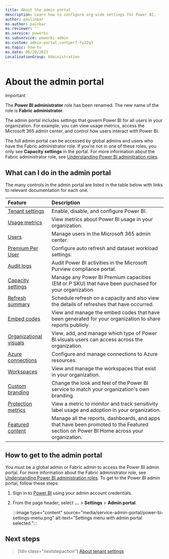 ```yaml
---
title: About the admin portal
description: Learn how to configure org-wide settings for Power BI.
author: paulinbar
ms.author: painbar
ms.reviewer: ''
ms.service: powerbi
ms.subservice: powerbi-admin
ms.custom: admin-portal,contperf-fy22q3
ms.topic: how-to
ms.date: 06/20/2023
LocalizationGroup: Administration
---
```


# About the admin portal

> [!IMPORTANT]
> The **Power BI administrator** role has been renamed. The new name of the role is **Fabric administrator**.

The admin portal includes settings that govern Power BI for all users in your organization. For example, you can view usage metrics, access the Microsoft 365 admin center, and control how users interact with Power BI.

The full admin portal can be accessed by global admins and users who have the Fabric administrator role. If you're not in one of these roles, you only see **Capacity settings** in the portal. For more information about the Fabric administrator role, see [Understanding Power BI adminitration roles](service-admin-role.md).

## What can I do in the admin portal

The many controls in the admin portal are listed in the table below with links to relevant documentation for each one.

| Feature | Description  |
| :---    | :---         |
| [Tenant settings](service-admin-portal-about-tenant-settings.md) | Enable, disable, and configure Power BI. |
| [Usage metrics](service-admin-portal-usage-metrics.md) | View metrics about Power BI usage in your organization. |
| [Users](service-admin-portal-users.md) | Manage users in the Microsoft 365 admin center. |
| [Premium Per User](service-admin-portal-premium-per-user.md) | Configure auto refresh and dataset workload settings. |
| [Audit logs](service-admin-portal-audit-logs.md) | Audit Power BI activities in the Microsoft Purview compliance portal. |
| [Capacity settings](service-admin-portal-capacity-settings.md) | Manage any Power BI Premium capacities (EM or P SKU) that have been purchased for your organization |
| [Refresh summary](service-admin-portal-refresh-summary.md) | Schedule refresh on a capacity and also view the details of refreshes that have occurred. |
| [Embed codes](service-admin-portal-embed-codes.md) | View and manage the embed codes that have been generated for your organization to share reports publicly. |
| [Organizational visuals](organizational-visuals.md#organizational-visuals) | View, add, and manage which type of Power BI visuals users can access across the organization. |
| [Azure connections](service-admin-portal-azure-connections.md) | Configure and manage connections to Azure resources. |
| [Workspaces](service-admin-portal-workspaces.md) | View and manage the workspaces that exist in your organization. |
| [Custom branding](service-admin-portal-custom-branding.md) |  Change the look and feel of the Power BI service to match your organization's own branding. |
| [Protection metrics](service-admin-portal-protection-metrics.md) | View a metric to monitor and track sensitivity label usage and adoption in your organization. |
| [Featured content](service-admin-portal-featured-content.md) |  Manage all the reports, dashboards, and apps that have been promoted to the Featured section on Power BI Home across your organization. |

## How to get to the admin portal

You must be a global admin or Fabric admin to access the Power BI admin portal. For more information about the Fabric administrator role, see [Understanding Power BI administration roles](service-admin-role.md). To get to the Power BI admin portal, follow these steps:

1. Sign in to [Power BI](https://app.powerbi.com) using your admin account credentials.

1. From the page header, select **...** > **Settings** > **Admin portal**.

   :::image type="content" source="media/service-admin-portal/power-bi-settings-menu.png" alt-text="Settings menu with admin portal selected.":::

## Next steps

>[!div class="nextstepaction"]
>[About tenant settings](service-admin-portal-about-tenant-settings.md)
